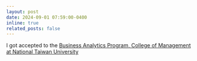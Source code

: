 ```yaml
---
layout: post
date: 2024-09-01 07:59:00-0400
inline: true
related_posts: false
---
```


I got accepted to the [Business Analytics Program, College of Management at National Taiwan University](https://management.ntu.edu.tw/course/BA_P)

